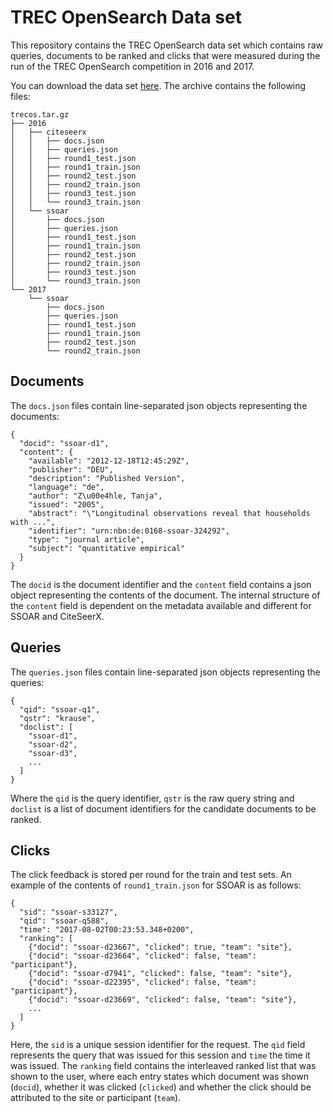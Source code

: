 # TREC OpenSearch Data set

This repository contains the TREC OpenSearch data set which contains raw queries, documents to be ranked and clicks that were measured during the run of the TREC OpenSearch competition in 2016 and 2017.

You can download the data set [here](http://ilps.science.uva.nl/trec-os/trecos.tar.gz). The archive contains the following files:
    
    trecos.tar.gz
    ├── 2016
    │   ├── citeseerx
    │   │   ├── docs.json
    │   │   ├── queries.json
    │   │   ├── round1_test.json
    │   │   ├── round1_train.json
    │   │   ├── round2_test.json
    │   │   ├── round2_train.json
    │   │   ├── round3_test.json
    │   │   └── round3_train.json
    │   └── ssoar
    │       ├── docs.json
    │       ├── queries.json
    │       ├── round1_test.json
    │       ├── round1_train.json
    │       ├── round2_test.json
    │       ├── round2_train.json
    │       ├── round3_test.json
    │       └── round3_train.json
    └── 2017
        └── ssoar
            ├── docs.json
            ├── queries.json
            ├── round1_test.json
            ├── round1_train.json
            ├── round2_test.json
            └── round2_train.json

## Documents

The `docs.json` files contain line-separated json objects representing the documents:

    {
      "docid": "ssoar-d1",
      "content": {
        "available": "2012-12-18T12:45:29Z",
        "publisher": "DEU",
        "description": "Published Version",
        "language": "de",
        "author": "Z\u00e4hle, Tanja",
        "issued": "2005",
        "abstract": "\"Longitudinal observations reveal that households with ...",
        "identifier": "urn:nbn:de:0168-ssoar-324292",
        "type": "journal article",
        "subject": "quantitative empirical"
      }
    }
    
The `docid` is the document identifier and the `content` field contains a json object representing the contents of the document. The internal structure of the `content` field is dependent on the metadata available and different for SSOAR and CiteSeerX.

## Queries

The `queries.json` files contain line-separated json objects representing the queries:

    {
      "qid": "ssoar-q1",
      "qstr": "krause",
      "doclist": [
        "ssoar-d1",
        "ssoar-d2",
        "ssoar-d3",
        ...
      ]
    }
    
Where the `qid` is the query identifier, `qstr` is the raw query string and `doclist` is a list of document identifiers for the candidate documents to be ranked.

## Clicks

The click feedback is stored per round for the train and test sets. An example of the contents of `round1_train.json` for SSOAR is as follows:

    {
      "sid": "ssoar-s33127",
      "qid": "ssoar-q588",
      "time": "2017-08-02T00:23:53.348+0200",
      "ranking": [
        {"docid": "ssoar-d23667", "clicked": true, "team": "site"},
        {"docid": "ssoar-d23664", "clicked": false, "team": "participant"},
        {"docid": "ssoar-d7941", "clicked": false, "team": "site"},
        {"docid": "ssoar-d22395", "clicked": false, "team": "participant"},
        {"docid": "ssoar-d23669", "clicked": false, "team": "site"},
        ...
      ]
    }
    
Here, the `sid` is a unique session identifier for the request. The `qid` field represents the query that was issued for this session and `time` the time it was issued. The `ranking` field contains the interleaved ranked list that was shown to the user, where each entry states which document was shown (`docid`), whether it was clicked (`clicked`) and whether the click should be attributed to the site or participant (`team`).

